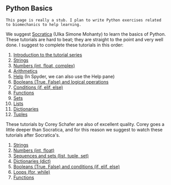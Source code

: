## Python Basics

```{note}
This page is really a stub. I plan to write Python exercises related to biomechanics to help learning.
```

We suggest [Socratica](https://www.youtube.com/channel/UCW6TXMZ5Pq6yL6_k5NZ2e0Q) (Ulka Simone Mohanty) to learn the basics of Python. These tutorials are hard to beat; they are straight to the point and very well done. I suggest to complete these tutorials in this order:

1. [Introduction to the tutorial series](https://www.youtube.com/watch?v=bY6m6_IIN94&list=PLi01XoE8jYohWFPpC17Z-wWhPOSuh8Er-&index=2)
2. [Strings](https://www.youtube.com/watch?v=iAzShkKzpJo&list=PLi01XoE8jYohWFPpC17Z-wWhPOSuh8Er-&index=4&t=41s)
3. [Numbers (int, float, complex)](https://www.youtube.com/watch?v=_87ASgggEg0&list=PLi01XoE8jYohWFPpC17Z-wWhPOSuh8Er-&index=6&t=6s)
4. [Arithmetics](https://www.youtube.com/watch?v=Aj8FQRIHJSc&list=PLi01XoE8jYohWFPpC17Z-wWhPOSuh8Er-&index=8&t=0s)
5. [Help](https://www.youtube.com/watch?v=BVXv0-1Rcc8&list=PLi01XoE8jYohWFPpC17Z-wWhPOSuh8Er-&index=9&t=84s) (In Spyder, we can also use the Help pane)
6. [Booleans (True, False) and logical operations](https://www.youtube.com/watch?v=9OK32jb_TdI&list=PLi01XoE8jYohWFPpC17Z-wWhPOSuh8Er-&index=10&t=0s)
7. [Conditions (if, elif, else)](https://www.youtube.com/watch?v=f4KOjWS_KZs&list=PLi01XoE8jYohWFPpC17Z-wWhPOSuh8Er-&index=12&t=0s)
8. [Functions](https://www.youtube.com/watch?v=NE97ylAnrz4&list=PLi01XoE8jYohWFPpC17Z-wWhPOSuh8Er-&index=13&t=0s)
9. [Sets](https://www.youtube.com/watch?v=sBvaPopWOmQ&list=PLi01XoE8jYohWFPpC17Z-wWhPOSuh8Er-&index=14&t=0s)
10. [Lists](https://www.youtube.com/watch?v=ohCDWZgNIU0&list=PLi01XoE8jYohWFPpC17Z-wWhPOSuh8Er-&index=15&t=0s)
11. [Dictionaries](https://www.youtube.com/watch?v=XCcpzWs-CI4&list=PLi01XoE8jYohWFPpC17Z-wWhPOSuh8Er-&index=16&t=193s)
12. [Tuples](https://www.youtube.com/watch?v=NI26dqhs2Rk&list=PLi01XoE8jYohWFPpC17Z-wWhPOSuh8Er-&index=17&t=148s)

These tutorials by Corey Schafer are also of excellent quality. Corey goes a little deeper than Socratica, and for this reason we suggest to watch these tutorials after Socratica's.

1. [Strings](https://www.youtube.com/watch?v=YYXdXT2l-Gg&list=PL-osiE80TeTskrapNbzXhwoFUiLCjGgY7&index=2&t=0s)
2. [Numbers (int, float)](https://www.youtube.com/watch?v=khKv-8q7YmY&list=PL-osiE80TeTskrapNbzXhwoFUiLCjGgY7&index=4&t=0s)
3. [Sequences and sets (list, tuple, set)](https://www.youtube.com/watch?v=W8KRzm-HUcc&list=PL-osiE80TeTskrapNbzXhwoFUiLCjGgY7&index=5&t=0s)
4. [Dictionaries (dict)](https://www.youtube.com/watch?v=daefaLgNkw0&list=PL-osiE80TeTskrapNbzXhwoFUiLCjGgY7&index=6&t=0s)
5. [Booleans (True, False) and conditions (if, elif, else)](https://www.youtube.com/watch?v=DZwmZ8Usvnk&list=PL-osiE80TeTskrapNbzXhwoFUiLCjGgY7&index=7&t=0s)
6. [Loops (for, while)](https://www.youtube.com/watch?v=6iF8Xb7Z3wQ&list=PL-osiE80TeTskrapNbzXhwoFUiLCjGgY7&index=8&t=0s)
7. [Functions](https://www.youtube.com/watch?v=9Os0o3wzS_I&list=PL-osiE80TeTskrapNbzXhwoFUiLCjGgY7&index=9&t=0s)

